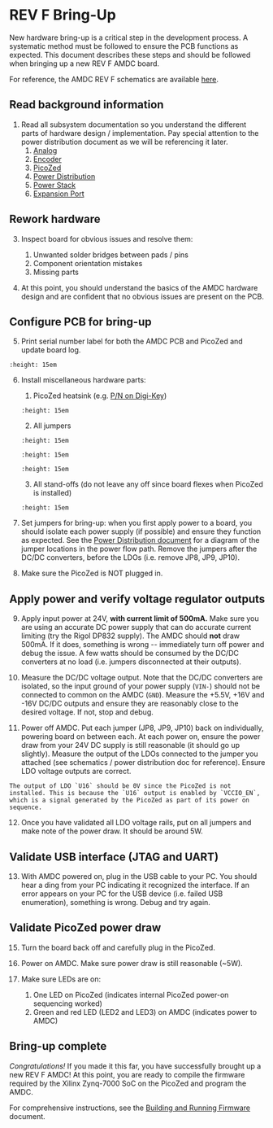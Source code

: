 # REV F Bring-Up

New hardware bring-up is a critical step in the development process. A systematic method must be followed to ensure the PCB functions as expected. This document describes these steps and should be followed when bringing up a new REV F AMDC board.

For reference, the AMDC REV F schematics are available [here](https://github.com/Severson-Group/AMDC-Hardware/raw/develop/REV20231005F/Schematics_RevF.pdf).

## Read background information

1. Read all subsystem documentation so you understand the different parts of hardware design / implementation. Pay special attention to the power distribution document as we will be referencing it later.
    1. [Analog](/hardware/subsystems/analog.md)
    2. [Encoder](/hardware/subsystems/encoder.md)
    2. [PicoZed](/hardware/subsystems/picozed.md)
    3. [Power Distribution](/hardware/subsystems/power-distribution.md)
    4. [Power Stack](/hardware/subsystems/power-stack.md)
    5. [Expansion Port](/hardware/subsystems/expansion-port.md)

## Rework hardware

3. Inspect board for obvious issues and resolve them:
    1. Unwanted solder bridges between pads / pins
    2. Component orientation mistakes
    3. Missing parts

4. At this point, you should understand the basics of the AMDC hardware design and are confident that no obvious issues are present on the PCB.

## Configure PCB for bring-up

5. Print serial number label for both the AMDC PCB and PicoZed and update board log.

```{image} images/bring-up/amdc-rev-f-label-sn.jpg
:height: 15em
```

6. Install miscellaneous hardware parts:
    1. PicoZed heatsink (e.g. [P/N on Digi-Key](https://www.digikey.com/products/en?keywords=1528-1697-ND))

    ```{image} ../rev-d/images/bring-up/amdc-rev-d-heatsink2.jpg
    :height: 15em
    ```
    
    2. All jumpers

    ```{image} ../rev-e/images/bring-up/amdc-rev-e-jumpers1.jpg
    :height: 15em
    ```

    ```{image} ../rev-e/images/bring-up/amdc-rev-e-jumpers2.jpg
    :height: 15em
    ```

    ```{image} ../rev-e/images/bring-up/amdc-rev-e-jumpers3.jpg
    :height: 15em
    ```

    
    3. All stand-offs (do not leave any off since board flexes when PicoZed is installed)

    ```{image} ../rev-d/images/bring-up/amdc-rev-d-standoffs.jpg
    :height: 15em
    ```


7. Set jumpers for bring-up: when you first apply power to a board, you should isolate each power supply (if possible) and ensure they function as expected. See the [Power Distribution document](/hardware/subsystems/power-distribution.md) for a diagram of the jumper locations in the power flow path. Remove the jumpers after the DC/DC converters, before the LDOs (i.e. remove JP8, JP9, JP10).

8. Make sure the PicoZed is NOT plugged in.

## Apply power and verify voltage regulator outputs

9. Apply input power at 24V, **with current limit of 500mA.** Make sure you are using an accurate DC power supply that can do accurate current limiting (try the Rigol DP832 supply). The AMDC should **not** draw 500mA. If it does, something is wrong -- immediately turn off power and debug the issue. A few watts should be consumed by the DC/DC converters at no load (i.e. jumpers disconnected at their outputs).

10. Measure the DC/DC voltage output. Note that the DC/DC converters are isolated, so the input ground of your power supply (`VIN-`) should not be connected to common on the AMDC (`GND`). Measure the +5.5V, +16V and -16V DC/DC outputs and ensure they are reasonably close to the desired voltage. If not, stop and debug.

11. Power off AMDC. Put each jumper (JP8, JP9, JP10) back on individually, powering board on between each. At each power on, ensure the power draw from your 24V DC supply is still reasonable (it should go up slightly). Measure the output of the LDOs connected to the jumper you attached (see schematics / power distribution doc for reference). Ensure LDO voltage outputs are correct.

```{note}
The output of LDO `U16` should be 0V since the PicoZed is not installed. This is because the `U16` output is enabled by `VCCIO_EN`, which is a signal generated by the PicoZed as part of its power on sequence.
```

12. Once you have validated all LDO voltage rails, put on all jumpers and make note of the power draw. It should be around 5W.

## Validate USB interface (JTAG and UART)

13. With AMDC powered on, plug in the USB cable to your PC. You should hear a ding from your PC indicating it recognized the interface. If an error appears on your PC for the USB device (i.e. failed USB enumeration), something is wrong. Debug and try again.

## Validate PicoZed power draw

15. Turn the board back off and carefully plug in the PicoZed.

16. Power on AMDC. Make sure power draw is still reasonable (~5W).

17. Make sure LEDs are on:
    1. One LED on PicoZed (indicates internal PicoZed power-on sequencing worked)
    2. Green and red LED (LED2 and LED3) on AMDC (indicates power to AMDC)

## Bring-up complete

*Congratulations!* If you made it this far, you have successfully brought up a new REV F AMDC! At this point, you are ready to compile the firmware required by the Xilinx Zynq-7000 SoC on the PicoZed and program the AMDC.

For comprehensive instructions, see the [Building and Running Firmware](/firmware/xilinx-tools/building-and-running-firmware.md) document.